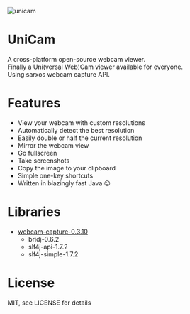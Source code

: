 ![unicam](https://cloud.githubusercontent.com/assets/1696674/13898812/8d1f1e4a-edde-11e5-9805-9f66db472d93.png)
# UniCam
A cross-platform open-source webcam viewer.  
Finally a Uni(versal Web)Cam viewer available for everyone.  
Using sarxos webcam capture API.
# Features
* View your webcam with custom resolutions
* Automatically detect the best resolution
* Easily double or half the current resolution
* Mirror the webcam view
* Go fullscreen
* Take screenshots
* Copy the image to your clipboard
* Simple one-key shortcuts
* Written in blazingly fast Java :neutral_face:

# Libraries
* [webcam-capture-0.3.10](https://github.com/sarxos/webcam-capture "Github")
  * bridj-0.6.2
  * slf4j-api-1.7.2
  * slf4j-simple-1.7.2

# License
MIT, see LICENSE for details
